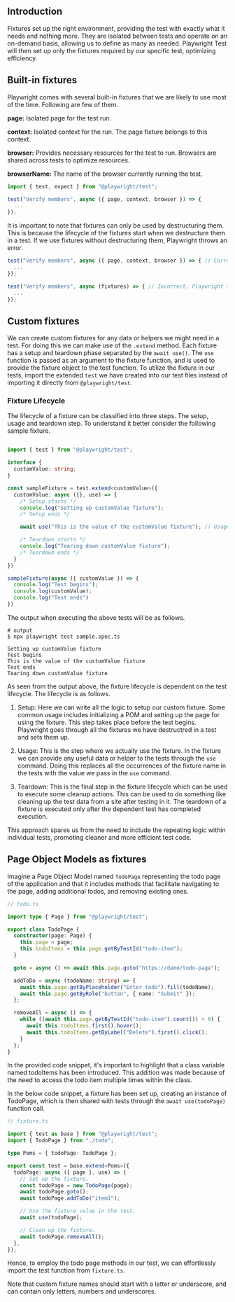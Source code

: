 ## Introduction

Fixtures set up the right environment, providing the test with exactly what it needs and nothing more. They are isolated between tests and operate on an on-demand basis, allowing us to define as many as needed. Playwright Test will then set up only the fixtures required by our specific test, optimizing efficiency.

## Built-in fixtures

Playwright comes with several built-in fixtures that we are likely to use most of the time. Following are few of them.

**page:** Isolated page for the test run.

**context:** Isolated context for the run. The page fixture belongs to this context.

**browser:** Provides necessary resources for the test to run. Browsers are shared across tests to optimize resources.

**browserName:** The name of the browser currently running the test.

```js
import { test, expect } from "@playwright/test";

test("Verify members", async ({ page, context, browser }) => {
  ...
});
```

It is important to note that fixtures can only be used by destructuring them. This is because the lifecycle of the fixtures start when we destructure them in a test. 
If we use fixtures without destructuring them, Playwright throws an error.

```ts
test("Verify members", async ({ page, context, browser }) => { // Correct
  ...
});

test("Verify members", async (fixtures) => { // Incorrect. Playwright throws an error.
  ...
});
```

## Custom fixtures

We can create custom fixtures for any data or helpers we might need in a test. For doing this we can make use of the `.extend` method. Each fixture
has a setup and teardown phase separated by the `await use()`. The `use` function is passed as an argument to the fixture function, and is used to
provide the fixture object to the test function. To utilize the fixture in our tests, import the extended `test` we have created into our test files instead of importing it
directly from `@playwright/test`.

### Fixture Lifecycle

The lifecycle of a fixture can be classified into three steps. The setup, usage and teardown step. To understand it better consider the following sample fixture.

```ts

import { test } from "@playwright/test";

interface {
  customValue: string;
}

const sampleFixture = test.extend<customValue>({
  customValue: async ({}, use) => {
    /* Setup starts */
    console.log("Setting up customValue fixture");
    /* Setup ends */

    await use("This is the value of the customValue fixture"); // Usage

    /* Teardown starts */
    console.log("Tearing down customValue fixture");
    /* Teardown ends */
  }
})

sampleFixture(async ({ customValue }) => {
  console.log("Test begins");
  console.log(customValue);
  console.log("Test ends")
})
```

The output when executing the above tests will be as follows.

```
# output
$ npx playwright test sample.spec.ts

Setting up customValue fixture
Test begins
This is the value of the customValue fixture
Test ends
Tearing down customValue fixture
```

As seen from the output above, the fixture lifecycle is dependent on the test lifecycle. The lifecycle is as follows.

1. Setup: Here we can write all the logic to setup our custom fixture. Some common usage includes initializing a POM and 
setting up the page for using the fixture. This step takes place before the test begins. Playwright goes through all the 
fixtures we have destructred in a test and sets them up.

2. Usage: This is the step where we actually use the fixture. In the fixture we can provide any useful data or helper to
the tests through the `use` command. Doing this replaces all the occurrences of the fixture name
in the tests with the value we pass in the `use` command.

3. Teardown: This is the final step in the fixture lifecycle which can be used to execute some cleanup actions. This can 
be used to do something like cleaning up the test data from a site after testing in it. The teardown of a fixture is 
executed only after the dependent test has completed execution.

This approach spares us from the need to include the repeating logic within individual tests, promoting cleaner and 
more efficient test code.

## Page Object Models as fixtures

Imagine a Page Object Model named `TodoPage` representing the todo page of the application and that it includes methods that facilitate navigating to the page, adding additional todos, and removing existing ones.

```ts
// todo.ts

import type { Page } from "@playwright/test";

export class TodoPage {
  constructor(page: Page) {
    this.page = page;
    this.todoItems = this.page.getByTestId("todo-item");
  }

  goto = async () => await this.page.goto("https://demo/todo-page");

  addToDo = async (todoName: string) => {
    await this.page.getByPlaceholder("Enter todo").fill(todoName);
    await this.page.getByRole("button", { name: "Submit" });
  };

  removeAll = async () => {
    while ((await this.page.getByTestId("todo-item").count()) > 0) {
      await this.todoItems.first().hover();
      await this.todoItems.getByLabel("Delete").first().click();
    }
  };
}
```

In the provided code snippet, it's important to highlight that a class variable named todoItems has been introduced. This addition was made because of the need to access the todo item multiple times within the class.

In the below code snippet, a fixture has been set up, creating an instance of TodoPage, which is then shared with tests through the `await use(todoPage)` function call.

```ts
// fixture.ts

import { test as base } from "@playwright/test";
import { TodoPage } from "./todo";

type Poms = { todoPage: TodoPage };

export const test = base.extend<Poms>({
  todoPage: async ({ page }, use) => {
    // Set up the fixture.
    const todoPage = new TodoPage(page);
    await todoPage.goto();
    await todoPage.addToDo("item1");

    // Use the fixture value in the test.
    await use(todoPage);

    // Clean up the fixture.
    await todoPage.removeAll();
  },
});
```

Hence, to employ the todo page methods in our test, we can effortlessly import the test function from `fixture.ts`.

Note that custom fixture names should start with a letter or underscore, and can contain only letters, numbers and underscores.
